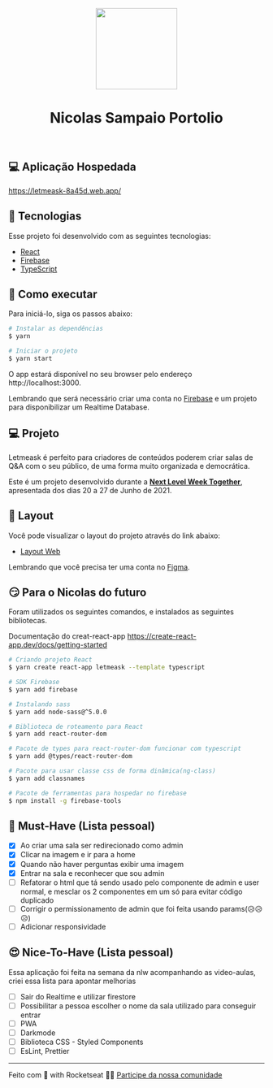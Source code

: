 <p align="center">
  <img src="https://user-images.githubusercontent.com/42179041/171270520-86b1da98-a0f1-4c3b-b2c6-a344fbbfc716.PNG" width="160px">
</p> 

<h1 align="center">
    Nicolas Sampaio Portolio
</h1>

<br>

## 💻 Aplicação Hospedada
https://letmeask-8a45d.web.app/


## 🧪 Tecnologias

Esse projeto foi desenvolvido com as seguintes tecnologias:

- [React](https://reactjs.org)
- [Firebase](https://firebase.google.com/)
- [TypeScript](https://www.typescriptlang.org/)

## 🚀 Como executar

Para iniciá-lo, siga os passos abaixo:
```bash
# Instalar as dependências
$ yarn

# Iniciar o projeto
$ yarn start
```
O app estará disponível no seu browser pelo endereço http://localhost:3000.

Lembrando que será necessário criar uma conta no [Firebase](https://firebase.google.com/) e um projeto para disponibilizar um Realtime Database.

## 💻 Projeto

Letmeask é perfeito para criadores de conteúdos poderem criar salas de Q&A com o seu público, de uma forma muito organizada e democrática. 

Este é um projeto desenvolvido durante a **[Next Level Week Together](https://nextlevelweek.com/)**, apresentada dos dias 20 a 27 de Junho de 2021.


## 🔖 Layout

Você pode visualizar o layout do projeto através do link abaixo:

- [Layout Web](https://www.figma.com/file/u0BQK8rCf2KgzcukdRRCWh/Letmeask/duplicate) 

Lembrando que você precisa ter uma conta no [Figma](http://figma.com/).


## 😏 Para o Nicolas do futuro

Foram utilizados os seguintes comandos, e instalados as seguintes bibliotecas.


Documentação do creat-react-app
https://create-react-app.dev/docs/getting-started

```bash
# Criando projeto React
$ yarn create react-app letmeask --template typescript
```
```bash
# SDK Firebase
$ yarn add firebase
```
```bash
# Instalando sass
$ yarn add node-sass@^5.0.0
```
```bash
# Biblioteca de roteamento para React
$ yarn add react-router-dom 
```
```bash
# Pacote de types para react-router-dom funcionar com typescript
$ yarn add @types/react-router-dom 
```
```bash
# Pacote para usar classe css de forma dinâmica(ng-class)
$ yarn add classnames
```
```bash
# Pacote de ferramentas para hospedar no firebase
$ npm install -g firebase-tools
```


## 🤠 Must-Have (Lista pessoal)
- [x] Ao criar uma sala ser redirecionado como admin
- [x] Clicar na imagem e ir para a home
- [x] Quando não haver perguntas exibir uma imagem
- [x] Entrar na sala e reconhecer que sou admin
- [ ] Refatorar o html que tá sendo usado pelo componente de admin e user normal, e mesclar os 2 componentes em um só para evitar código duplicado
- [ ] Corrigir o permissionamento de admin que foi feita usando params(😥😥😥)
- [ ] Adicionar responsividade

## 😍 Nice-To-Have (Lista pessoal)
Essa aplicação foi feita na semana da nlw acompanhando as video-aulas, criei essa lista para apontar melhorias
- [ ] Sair do Realtime e utilizar firestore
- [ ] Possibilitar a pessoa escolher o nome da sala utilizado para conseguir entrar
- [ ] PWA
- [ ] Darkmode
- [ ] Biblioteca CSS - Styled Components
- [ ] EsLint, Prettier

---

Feito com 💜 with Rocketseat 👋🏻 [Participe da nossa comunidade](https://discord.gg/gKUVrzrPrU)
